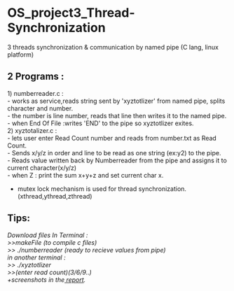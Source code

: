 # OS_project3_Thread-Synchronization
3 threads synchronization &amp; communication by named pipe (C lang, linux platform)

<h2>2 Programs :</h2>
1) numberreader.c : </br>
- works as service,reads string sent by 'xyztotlizer' from named pipe, splits character and number.</br>
- the number is line number, reads that line then writes it to the named pipe.</br>
- when End Of File :writes 'END' to the pipe so xyztotlizer exites.</br>
2) xyztotalizer.c :</br>
- lets user enter Read Count number and reads from number.txt as Read Count.</br>
- Sends x/y/z in order and line to be read as one string (ex:y2) to the pipe.</br>
- Reads value written back by Numberreader from the pipe and assigns it to current character(x/y/z)</br>
- when Z : print the sum x+y+z and set current char x.</br>

* mutex lock mechanism is used for thread synchronization. (xthread,ythread,zthread)</br>

<h2>Tips:</h2>
<i>Download files</i>
<i>In Terminal : </br>
  >>makeFile (to compile c files) </br>
  >> ./numberreader (ready to recieve values from pipe) </br>
  in another terminal :</br>
  >> ./xyztotlizer </br>
  >>(enter read count)(3/6/9..)</br>
  +screenshots in the<a href= "https://github.com/AlaaMarawi/OS_project3_Thread-Synchronization/blob/master/AlaaMarawiRapor.pdf"> report</a>.
</i>
</br>
